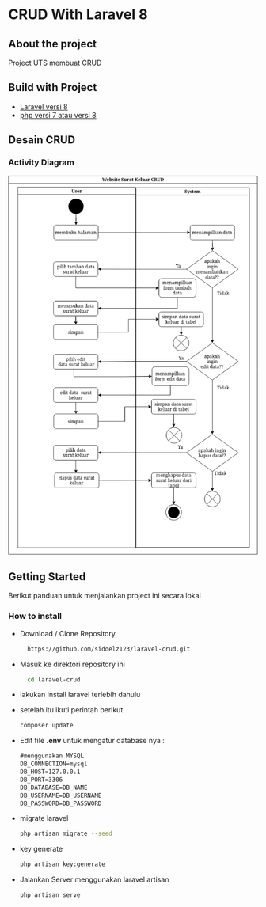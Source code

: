 # CRUD With Laravel 8
## About the project

Project UTS membuat CRUD

## Build with Project

- [Laravel versi 8](https://laravel.com/docs/8.x)
- [php versi 7 atau versi 8]()


## Desain CRUD

### Activity Diagram
![Activity Diagram](https://github.com/sidoelz123/laravel-crud/blob/main/images/diagram%20activity.png?raw=true) 

## Getting Started

Berikut panduan untuk menjalankan project ini secara lokal

### How to install

- Download / Clone Repository
  ```sh
    https://github.com/sidoelz123/laravel-crud.git
  ```

- Masuk ke direktori repository ini
  ```sh
    cd laravel-crud
  ```

- lakukan  install laravel terlebih dahulu
- setelah itu ikuti perintah berikut
    ```sh
    composer update
    ```

- Edit file __.env__ untuk mengatur database nya :
    ```
    #menggunakan MYSQL
    DB_CONNECTION=mysql
    DB_HOST=127.0.0.1
    DB_PORT=3306
    DB_DATABASE=DB_NAME
    DB_USERNAME=DB_USERNAME
    DB_PASSWORD=DB_PASSWORD
    ```

- migrate laravel 
    ```sh
    php artisan migrate --seed
    ```

- key generate
    ```sh
    php artisan key:generate
    ```

- Jalankan Server menggunakan laravel artisan
    ```bash
    php artisan serve
    ```